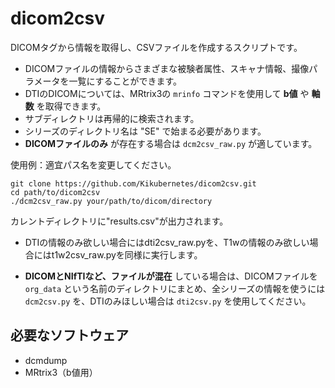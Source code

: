 # dicom2csv

DICOMタグから情報を取得し、CSVファイルを作成するスクリプトです。  


- DICOMファイルの情報からさまざまな被験者属性、スキャナ情報、撮像パラメータを一覧にすることができます。
- DTIのDICOMについては、MRtrix3の `mrinfo` コマンドを使用して **b値** や **軸数** を取得できます。
- サブディレクトリは再帰的に検索されます。  
- シリーズのディレクトリ名は "SE" で始まる必要があります。
- **DICOMファイルのみ** が存在する場合は `dcm2csv_raw.py` が適しています。
  
使用例：適宜パス名を変更してください。
```
git clone https://github.com/Kikubernetes/dicom2csv.git
cd path/to/dicom2csv
./dcm2csv_raw.py your/path/to/dicom/directory
```
カレントディレクトリに"results.csv"が出力されます。

- DTIの情報のみ欲しい場合にはdti2csv_raw.pyを、T1wの情報のみ欲しい場合にはt1w2csv_raw.pyを同様に実行します。

- **DICOMとNIfTIなど、ファイルが混在** している場合は、DICOMファイルを `org_data` という名前のディレクトリにまとめ、全シリーズの情報を使うには`dcm2csv.py` を、DTIのみほしい場合は `dti2csv.py` を使用してください。

## 必要なソフトウェア
- dcmdump  
- MRtrix3（b値用）  
